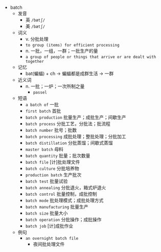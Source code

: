 - batch
  - 发音
    - 英 `/bætʃ/`
    - 美 `/bætʃ/`
  - 词义
    - v. 分批处理
    - `to group (items) for efficient processing `
    - n. 一批，一组，一群；一批生产的量
    - `a group of people or things that arrive or are dealt with together`
  - 记忆
    - bat(蝙蝠) + ch → 蝙蝠都是成群生活 → 一群
  - 近义词
    - n. 一批；一炉；一次所制之量
      - `passel`
  - 短语
    - `a batch of` 一批 
    - `first batch` 首批 
    - `batch production` 批量生产；成批生产；间歇生产 
    - `batch process` 分批工艺，分批法；批流程 
    - `batch number` 批号；批数 
    - `batch processing` 成批处理；整批处理；分批加工 
    - `batch distillation` 分批蒸馏；间歇式蒸馏 
    - `master batch` 母料 
    - `batch quantity` 批量；批次数量 
    - `batch file` [计]批处理文件 
    - `batch culture` 分批培养物 
    - `production batch` 生产批次 
    - `batch test` 批量试验 
    - `batch annealing` 分批退火，箱式炉退火 
    - `batch control` 批量控制，成批控制 
    - `batch mode` 批处理模式；成批处理方式 
    - `batch manufacturing` 批量生产 
    - `batch size` 批量大小 
    - `batch operation` 分批操作；成批操作 
    - `batch job` [计]成批作业 
  - 例句
    - `an overnight batch file`
      - 夜间批处理文件

